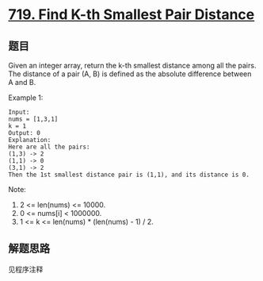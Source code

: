 # [719. Find K-th Smallest Pair Distance](https://leetcode.com/problems/find-k-th-smallest-pair-distance/)

## 题目

Given an integer array, return the k-th smallest distance among all the pairs. The distance of a pair (A, B) is defined as the absolute difference between A and B.

Example 1:

```text
Input:
nums = [1,3,1]
k = 1
Output: 0
Explanation:
Here are all the pairs:
(1,3) -> 2
(1,1) -> 0
(3,1) -> 2
Then the 1st smallest distance pair is (1,1), and its distance is 0.
```

Note:

1. 2 <= len(nums) <= 10000.
1. 0 <= nums[i] < 1000000.
1. 1 <= k <= len(nums) * (len(nums) - 1) / 2.

## 解题思路

见程序注释
